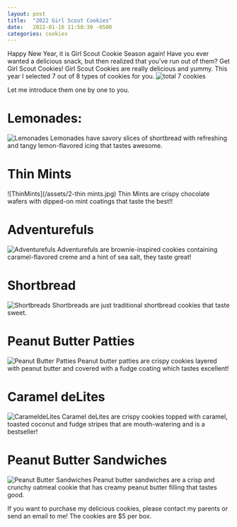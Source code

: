 ```yaml
---
layout: post
title:  "2022 Girl Scout Cookies"
date:   2022-01-16 11:58:30 -0500
categories: cookies
---
```

Happy New Year, it is Girl Scout Cookie Season again! Have you ever wanted a delicious snack, but then realized that you’ve run out of them?
Get Girl Scout Cookies! Girl Scout Cookies are really delicious and yummy. 
This year I selected 7 out of 8 types of cookies for you.
![total 7 cookies](/assets/0-list7cookies.jpg)

Let me introduce them one by one to you.

# Lemonades:
![Lemonades](/assets/1-lemondate.jpg)
Lemonades have savory slices of shortbread with refreshing and tangy lemon-flavored icing that tastes awesome. 

# Thin Mints
![ThinMints](/assets/2-thin mints.jpg)
Thin Mints are crispy chocolate wafers with dipped-on mint coatings that taste the best!! 
# Adventurefuls
![Adventurefuls](/assets/4-adventurefuls.jpg)
Adventurefuls are brownie-inspired cookies containing caramel-flavored creme and a hint of sea salt, they taste great! 
# Shortbread
![Shortbreads](/assets/3-shortbread.jpg)
Shortbreads are just traditional shortbread cookies that taste sweet. 
# Peanut Butter Patties
![Peanut Butter Patties](/assets/6-pbp.jpg)
Peanut butter patties are crispy cookies layered with peanut butter and covered with a fudge coating which tastes excellent! 
# Caramel deLites
![CarameldeLites](/assets/5-carameldelite.jpg)
Caramel deLites are crispy cookies topped with caramel, toasted coconut and fudge stripes that are mouth-watering and is a bestseller!
# Peanut Butter Sandwiches
![Peanut Butter Sandwiches](/assets/7-pbs.jpg)
Peanut butter sandwiches are a crisp and crunchy oatmeal cookie that has creamy peanut butter filling that tastes good.

If you want to purchase my delicious cookies, please contact my parents or send an email to me! The cookies are $5 per box.

